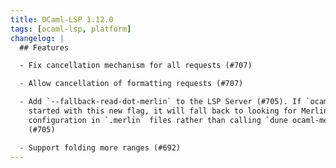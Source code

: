 ```yaml
---
title: OCaml-LSP 1.12.0
tags: [ocaml-lsp, platform]
changelog: |
  ## Features

  - Fix cancellation mechanism for all requests (#707)

  - Allow cancellation of formatting requests (#707)

  - Add `--fallback-read-dot-merlin` to the LSP Server (#705). If `ocamllsp` is
    started with this new flag, it will fall back to looking for Merlin
    configuration in `.merlin` files rather than calling `dune ocaml-merlin`.
    (#705)

  - Support folding more ranges (#692)
---
```


